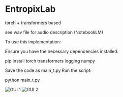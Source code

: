 # EntropixLab
torch + transformers based


see wav file for audio description (NotebookLM)


To use this implementation:

Ensure you have the necessary dependencies installed:

pip install torch transformers logging numpy

Save the code as main_t.py
Run the script:

python main_t.py

![GUI 1]((https://github.com/EdwardDali/EntropixLab/blob/transformer/docs/GUI1.PNG))
![GUI 2]((https://github.com/EdwardDali/EntropixLab/blob/transformer/docs/GUI1.PNG))
